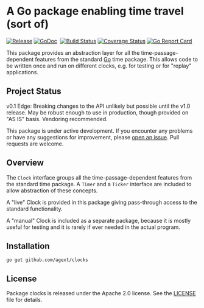 # A Go package enabling time travel (sort of)

[![Release](https://img.shields.io/github/release/agext/clocks.svg?style=flat&colorB=eebb00)](https://github.com/agext/clocks/releases/latest)
[![GoDoc](https://img.shields.io/badge/godoc-reference-blue.svg?style=flat)](https://godoc.org/github.com/agext/clocks) 
[![Build Status](https://travis-ci.org/agext/clocks.svg?branch=master&style=flat)](https://travis-ci.org/agext/clocks)
[![Coverage Status](https://coveralls.io/repos/github/agext/clocks/badge.svg?style=flat)](https://coveralls.io/github/agext/clocks)
[![Go Report Card](https://goreportcard.com/badge/github.com/agext/clocks?style=flat)](https://goreportcard.com/report/github.com/agext/clocks)

This package provides an abstraction layer for all the time-passage-dependent features from the standard [Go](http://golang.org) time package. This allows code to be written once and run on different clocks, e.g. for testing or for "replay" applications.

## Project Status

v0.1 Edge: Breaking changes to the API unlikely but possible until the v1.0 release. May be robust enough to use in production, though provided on "AS IS" basis. Vendoring recommended.

This package is under active development. If you encounter any problems or have any suggestions for improvement, please [open an issue](https://github.com/agext/clocks/issues). Pull requests are welcome.

## Overview

The `Clock` interface groups all the time-passage-dependent features from the standard time package. A `Timer` and a `Ticker` interface are included to allow abstraction of these concepts.

A "live" Clock is provided in this package giving pass-through access to the standard functionality.

A "manual" Clock is included as a separate package, because it is mostly useful for testing and it is rarely if ever needed in the actual program.


## Installation

```
go get github.com/agext/clocks
```

## License

Package clocks is released under the Apache 2.0 license. See the [LICENSE](LICENSE) file for details.
